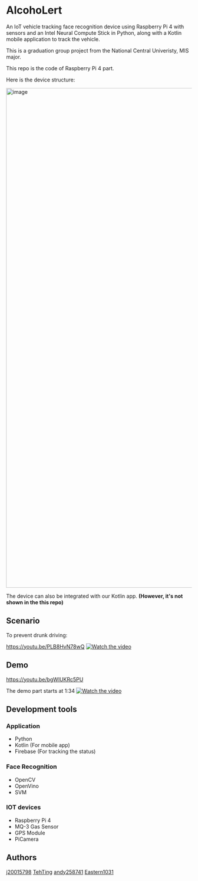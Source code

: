 # AlcohoLert

An IoT vehicle tracking face recognition device using Raspberry Pi 4 with sensors and an Intel Neural Compute Stick in Python, along with a Kotlin mobile application to track the vehicle.

This is a graduation group project from the National Central Univeristy, MIS major.

This repo is the code of Raspberry Pi 4 part.

Here is the device structure:

<img width="1355" alt="image" src="https://github.com/NCUMIS-RaspberryPi/project-use/assets/61446488/128e6922-db7b-4882-a0ee-2763fed73e4a">

The device can also be integrated with our Kotlin app. **(However, it's not shown in the this repo)**

## Scenario

To prevent drunk driving:

https://youtu.be/PLB8HvN78wQ
[![Watch the video](https://github.com/NCUMIS-RaspberryPi/project-use/assets/61446488/494f7391-3771-44bb-9dd5-c9acf747f0b4)](https://www.youtube.com/watch?v=PLB8HvN78wQ)

## Demo

https://youtu.be/bgWlUKRc5PU

The demo part starts at 1:34
[![Watch the video](https://github.com/NCUMIS-RaspberryPi/project-use/assets/61446488/ee81f432-3bf9-4c9a-b440-fdee00aa53b5)](https://youtu.be/bgWlUKRc5PU)


## Development tools

### Application
- Python
- Kotlin (For mobile app)
- Firebase (For tracking the status)

### Face Recognition
- OpenCV
- OpenVino
- SVM

### IOT devices
- Raspberry Pi 4
- MQ-3 Gas Sensor
- GPS Module
- PiCamera

## Authors
[j20015798](https://github.com/j20015798)
[TehTing](https://github.com/j20015798)
[andy258741](https://github.com/andy258741)
[Eastern1031](https://github.com/Eastern1031)
